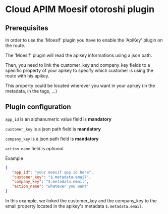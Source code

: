 # Cloud APIM Moesif otoroshi plugin

## Prerequisites
In order to use the 'Moesif' plugin you have to enable the 'ApiKey' plugin on the route.

The 'Moesif' plugin will read the apikey informations using a json path.

Then, you need to link the customer_key and company_key fields to
a specific property of your apikey to specify which customer is using the route with his apikey.

This property could be located wherever you want in your apikey (in the metadata, in the tags, ...)

## Plugin configuration

`app_id` is an alphanumeric value field is **mandatory**

`customer_key` is a json path field is **mandatory**

`company_key` is a json path field is **mandatory**

`action_name` field is _optional_

Example

 ```json
{
    "app_id": "your moesif app id here", 
    "customer_key": "$.metadata.email",
    "company_key": "$.metadata.email",
    "action_name": "whatever you want" 
}
```

In this example, we linked the customer_key and the company_key to the email property located in the apikey's metadata `$.metadata.email`.
